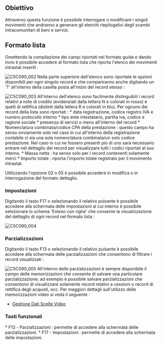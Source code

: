 ## Obiettivo
Attraverso questa funzione è possibile interrogare o modificare i singoli movimenti che andranno a generare gli elenchi riepilogativi degli scambi intracomunitari di beni e servizi.

## Formato lista

Omettendo la compilazione dei campi riportati nel formato guida e dando invio è possibile accedere al formato lista che riporta l'elenco dei movimenti intrastat inseriti : 

![C5C090_002](http://doc.smeup.com/immagini/MBDOC_OGG-P_C5IS01GW/C5C090_002.png)
Nella parte superiore dell'elenco sono riportate le opzioni disponibili per ogni singolo record e che compariranno anche digitando un '?' all'interno della casella posta all'inizio del record stesso : 

![C5C090_003](http://doc.smeup.com/immagini/MBDOC_OGG-P_C5IS01GW/C5C090_003.png)
All'interno dell'elenco sono facilmente distinguibili i record relativi a note di credito (evidenziati dalla lettera N e colorati in rosso) e quelli di rettifica (distinti dalla lettera R e colorati in blu).
Per ognuno dei record della lista sono riportati : 
 \* data registrazione, codice registro IVA e numero protocollo interno
 \* tipo ente intestatario, partita iva, codice e ragione sociale
 \* presenza di servizi o meno all'interno del record
 \* Nomenclatura combinata/codice CPA della prestazione :  questo campo ha senso ovviamente solo nel caso in cui all'interno della registrazione contabile ci sia una sola nomenclatura combinata/un solo codice prestazione. Nel caso in cui ne fossero presenti più di uno sarà necessario entrare nel dettaglio del record per visualizzare tutti i codici riportati al suo interno.
 \* Massa netta :  ha senso solo per i record contenenti solamente merci
 \* Importo totale :  riporta l'importo totale registrato per il movimento intrastat.

Utilizzando l'opzione 02 o 05 è possibile accedere in modifica o in interrogazione del formato dettaglio.

### Impostazioni

Digitando il tasto F17 o selezionando il relativo pulsante è possibile accedere alla schermata delle impostazioni al cui interno è possibile selezionare lo schema 'Esteso con righe' che consente la visualizzazione del dettaglio di ogni record nel formato lista : 

![C5C090_004](http://doc.smeup.com/immagini/MBDOC_OGG-P_C5IS01GW/C5C090_004.png)

### Parzializzazioni

Digitando il tasto F13 o selezionando il relativo pulsante è possibile accedere alla schermata delle parzializzazioni che consentono di filtrare i record visualizzati : 

![C5C090_005](http://doc.smeup.com/immagini/MBDOC_OGG-P_C5IS01GW/C5C090_005.png)
All'interno delle parzializzazioni è sempre disponibile il campo delle memorizzazioni che consente di salvare una particolare parzializzazione; ad esempio è possibile salvare parzializzazioni che consentono di visualizzare solamente record relativi a cessioni o record di rettifica degli acquisti, ecc.
Per maggiori dettagli sull'utilizzo delle memorizzazioni video si veda il seguente : 

- [Gestione Dati Scelte Video](Sorgenti/OJ/PGM/B£MDV0)


### Tasti funzionali

 \* F13 - Parzializzazioni :  permette di accedere alla schermata delle parzializzazioni.
 \* F17 - Impostazioni :  permette di accedere alla schermata delle impostazioni.

